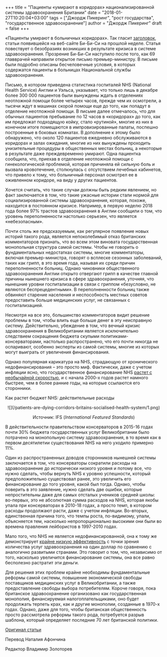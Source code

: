 +++
title = "Пациенты «умирают в коридорах» национализированной системы здравоохранения Британии"
date = "2018-01-27T10:20:04+03:00"
tags = ["Джордж Пикеринг", "рост государства", "государственное здравоохранение"]
author = "Джордж Пикеринг"
draft = false
+++

«Пациенты умирают в больничных коридорах». Так гласит
[заголовок](http://www.bbc.co.uk/news/health-42572116),
статьи появившейся на веб-сайте Би-Би-Си на прошлой неделе. Статья
повествует о безобразиях возникших в результате кризиса в системе
здравоохранения. Прозрение Би-Би-Си наступило после того, как 69
главврачей направили открытое письмо премьер-министру. В письме были
подробно описаны бесчеловечные условия, в которых содержатся пациенты в
больницах Национальной службы здравоохранения.

Письмо, в котором приведена статистика госпиталей NHS (National Health
Service) Англии и Уэльса, указывает, что только лишь в декабре более 300
000 пациентов были вынуждены ждать в отделениях неотложной помощи более
четырех часов, прежде чем их осмотрели, а тысячи ждут в машинах скорой
помощи еще до того, как попадут в отделение неотложной помощи. В письме
далее отмечалось, что для обычных пациентов пребывание по 12 часов в
«коридорах» до того, как им предложат подходящую койку, стало «рутиной»,
многие из них в конечном итоге помещаются в импровизированные палаты,
поспешно построенные в боковых комнатах. В дополнение к этому было
обнаружено, что около 120 пациентов ежедневно обслуживаются в коридорах
и залах ожидания, многие из них вынуждены проходить унизительные
процедуры в общественных местах больниц, а некоторые в результате даже
преждевременно умирают. Одна пациентка сообщила, что, приехав в
отделение неотложной помощи с гинекологической проблемой, которая
причиняла ей сильную боль и вызвала кровотечение, столкнулась с
отсутствием лечебных кабинетов, что привело к тому, что больничный
персонал осмотрел ее в оживленном коридоре, на виду у других пациентов.

Хочется считать, что такие случаи должны быть редким явлением, но факт
заключается в том, что такие ужасные истории стали нормой для
социализированной системы здравоохранения, которая, похоже, находится в
постоянном кризисе. Например, в первую неделю 2018 года более 97%
трастов здравоохранения в Англии сообщили о том, что уровень
переполненности настолько серьезен, что является «небезопасным».

Почти столь же предсказуемым, как регулярное появление новых историй
такого рода, является непоколебимый отказ британских комментаторов
признать, что во всем этом виновата государственная монопольная
структура самой системы. Чтобы не говорить о фундаментальных недостатках
системы, многие комментаторы, включая премьер-министра, говорят о
всплеске сезонных заболеваний, таких как грипп, в это время года,
называя их среди причин переполненности больниц. Однако чиновники
общественного здравоохранения Англии открыто отвергают грипп в качестве
главной причины нынешнего кризиса в сфере здравоохранения, уточняя, что
нынешние уровни госпитализации в связи с гриппом «безусловно, не
являются беспрецедентными». В переполненности больниц также обвиняют
старение населения и неспособность местных советов предоставить больше
медицинских услуг, не связанных с госпитализацией.

Несмотря на все это, большинство комментаторов видит решение проблемы в
том, чтобы влить еще больше денег в эту неисправную систему.
Действительно, убеждение в том, что вечный кризис здравоохранения в
Великобритании является исключительно следствием сокращения бюджета
скупыми политиками-консерваторами, настолько распространено, что его
почти никогда не оспаривают, особенно эксперты из самой системы, многие
из которых могут выиграть от увеличения финансирования.

Однако популярная карикатура на NHS, страдающую от хронического
недофинансирования – это просто миф. Фактически, даже с учетом инфляции
ясно, что государственное финансирование NHS
[растет с необычайной скоростью](http://www.bbc.co.uk/news/health-42572110),
и с начала 2000-х годов растет намного быстрее, чем в более
ранние годы, на которые ссылаются его сторонники.

Как растет бюджет NHS: действительные расходы

<center>
![](/patients-are-dying-corridors-britains-socialised-health-system/1.png)

Источник: IFS (*International Featured Standards*)
</center>


В действительности правительством консерваторов в 2015-16 годах почти
30% бюджета государственных услуг Великобритании было потрачено на
монопольную систему здравоохранения, в то время как в первом десятилетии
существования NHS на него уходило примерно 11%.

Один из распространенных доводов сторонников нынешней системы
заключается в том, что консерваторы сократили расходы на здравоохранение
до исторически низкого уровня и потому все, что нужно сделать, чтобы
вернуть NHS к уровню успешности, который предположительно существовал
ранее, это увеличить его финансирование до того уровня, какой был тогда.
Однако, чтобы поверить в это заявление, нужно сделать две ошибки,
которые непростительны даже для самых отсталых учеников средней школы:
во-первых, это не абсолютная сумма расходов на NHS, которая якобы упала
при консерваторах в 2010-18 годах, а просто темп, в котором расходы
продолжают расти, даже с учетом инфляции. Во-вторых, единственная
причина того, что темпы роста, по-видимому, упали, объясняется тем,
насколько непропорционально высокими они были во времена правления
лейбористов в 1997-2010 годах.

Мало того, что NHS не является недофинансированной, она к тому же
демонстрирует
[крайне низкую эффективность](https://iea.org.uk/publications/research/health-check-the-nhs-and-market-reforms)
с точки зрения количества
услуг здравоохранения на один доллар по сравнению с аналогично развитыми
странами. Это говорит о том, что, независимо от того, насколько
увеличится финансирование системы, она все равно бесполезно растратит
эти деньги.

Для решения этих проблем крайне необходимы фундаментальные реформы самой
системы, повышение экономической свободы поставщиков медицинских услуг в
Великобритании, а также предоставление свободы выбора потребителям.
Короче говоря, пока британское здравоохранение организовано как
государственная монополия, финансируемая налогоплательщиками, оно будет
продолжать терпеть крах, как и другие монополии, созданные в 1970-х
годах. Однако, даже для того, чтобы британская общественность просто
рассмотрела реформы такого рода, потребуется разрыв шаблона, который
определяет последние 70 лет британской политики.

[Оригинал статьи](https://mises.org/wire/patients-are-“dying-corridors-britain’s-socialised-health-system)

Перевод Наталия Афончина

Редактор Владимир Золоторев
